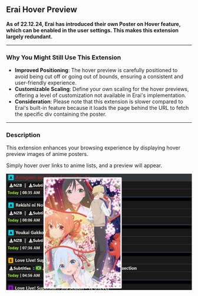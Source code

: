 ## Erai Hover Preview

**As of 22.12.24, Erai has introduced their own Poster on Hover feature, which can be enabled in the user settings. This makes this extension largely redundant.**

---

### Why You Might Still Use This Extension
- **Improved Positioning**: The hover preview is carefully positioned to avoid being cut off or going out of bounds, ensuring a consistent and user-friendly experience.
- **Customizable Scaling**: Define your own scaling for the hover previews, offering a level of customization not available in Erai's implementation.
- **Consideration**: Please note that this extension is slower compared to Erai's built-in feature because it loads the page behind the URL to fetch the specific div containing the poster.

---

### Description
This extension enhances your browsing experience by displaying hover preview images of anime posters.

Simply hover over links to anime lists, and a preview will appear.

![Example of Hover Preview](./assets/hover-preview-example.png)
